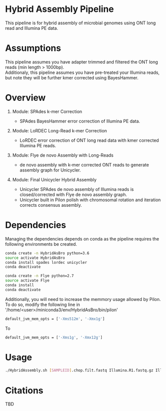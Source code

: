 # Hybrid Assembly Pipeline
This pipeline is for hybrid assembly of microbial genomes using ONT long read and Illumina PE data.  

# Assumptions
This pipeline assumes you have adapter trimmed and filtered the ONT long reads (min length > 1000bp).  
Additionaly, this pipeline assumes you have pre-treated your Illumina reads, but note they will be further kmer corrected using BayesHammer.

# Overview
1. Module: SPAdes k-mer Correction
    + SPAdes BayesHammer error correction of Illumina PE data.

2. Module: LoRDEC Long-Read k-mer Correction
    + LoRDEC error correction of ONT long read data with kmer corrected Illumina PE reads.

3. Module: Flye de novo Assembly with Long-Reads
    + de novo assembly with k-mer corrected ONT reads to generate assembly graph for Unicycler.

4. Module: Final Unicycler Hybrid Assembly
    + Unicycler SPAdes de novo assembly of Illumina reads is closed/corrected with Flye de novo assembly graph.
    + Unicycler built in Pilon polish with chromosomal rotation and iteration corrects consensus assembly.

# Dependencies
Managing the dependencies depends on conda as the pipeline requires the following environments be created.    
```bash  
conda create -n HybridAsBro python=3.6  
source activate HybridAsBro  
conda install spades lordec unicycler  
conda deactivate  

conda create -n Flye python=2.7  
source activate Flye  
conda install  
conda deactivate  
```  
Additionally, you will need to increase the memmory usage allowed by Pilon.  
To do so, modify the following line in '/home/\<user\>/miniconda3/env/HybridAsBro/bin/pilon'  
```bash
default_jvm_mem_opts = ['-Xms512m', '-Xmx1g']
```
To  
```bash
default_jvm_mem_opts = ['-Xms1g', '-Xmx12g']
```
# Usage
```bash  
./HybridAssembly.sh [SAMPLEID].chop.filt.fastq Illumina.R1.fastq.gz Illumina.R2.fastq.gz
```  

# Citations

TBD

